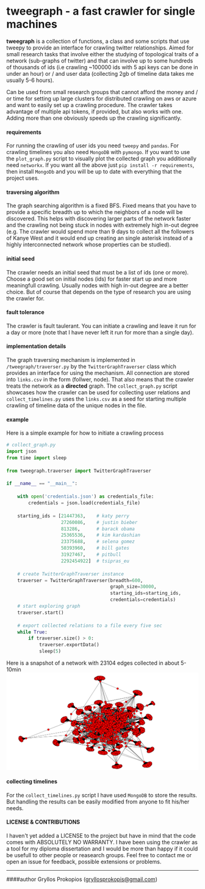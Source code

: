 # tweegraph - a fast crawler for single machines

__tweegraph__ is a collection of functions, a class and some scripts that use tweepy to provide an interface for crawling twitter relationships. Aimed for small research tasks that involve either the studying of topological traits of a network (sub-graphs of twitter) and that can involve up to some hundreds of thousands of ids (i.e crawling ~100000 ids with 5 api keys can be done in under an hour) or / and user data (collecting 2gb of timeline data takes me usually 5-6 hours).

Can be used from small research groups that cannot afford the money and / or time for setting up large clusters for distributed crawling on aws or azure and want to easily set up a crawling procedure. The crawler takes advantage of multiple api tokens, if provided, but also works with one. Adding more than one obviously speeds up the crawling significantly.


#### requirements
For running the crawling of user ids you need `tweepy` and `pandas`. For crawling timelines you also need `MongoDB` with `pymongo`. If you want to use the `plot_graph.py` script to visually plot the collected graph you additionally need `networkx`. If you want all the above just `pip install -r requirements`, then install `MongoDb` and you will be up to date with everything that the project uses. 


#### traversing algorithm
The graph searching algorithm is a fixed BFS. Fixed means that you have to provide a specific
breadth up to which the neighbors of a node will be discovered. This helps with discovering larger parts of the network faster and the crawling not being stuck in nodes with extremely high in-out degree (e.g. The crawler would spend more than 9 days to collect all the followers of Kanye West and it would end up creating an single asterisk instead of a highly interconnected network whose properties can be studied). 


#### initial seed
The crawler needs an initial seed that must be a list of ids (one or more). Choose a good set on initial nodes (ids) for faster start up and more meaningfull crawling. Usually nodes with high in-out degree are a better choice. But of course that depends on the type of research you are using the crawler for.


#### fault tolerance
The crawler is fault taulerant. You can initiate a crawling and leave it run for a day or more (note that I have never left it run for more than a single day).


#### implementation details
The graph traversing mechanism is implemented in `/tweegraph/traverser.py` by the `TwitterGraphTraverser` class which provides an interface for using the mechanism. All connection are stored into `links.csv` in the form (follwer, node). That also means that the crawler treats the network as a __directed__ graph. The `collect_graph.py` script showcases how the crawler can be used for collecting user relations and `collect_timelines.py` uses the `links.csv` as a seed for starting multiple crawling of timeline data of the unique nodes in the file.


#### example
Here is a simple example for how to initiate a crawling process

```python
# collect_graph.py
import json
from time import sleep

from tweegraph.traverser import TwitterGraphTraverser

if __name__ == "__main__":

    with open('credentials.json') as credentials_file:
        credentials = json.load(credentials_file)

    starting_ids = [21447363,    # katy perry
                    27260086,    # justin bieber
                    813286,      # barack obama
                    25365536,    # kim kardashian
                    23375688,    # selena gomez
                    50393960,    # bill gates
                    31927467,    # pitbull
                    2292454922]  # tsipras_eu

    # create TwitterGraphTraverser instance
    traverser = TwitterGraphTraverser(breadth=600,
                                      graph_size=30000,
                                      starting_ids=starting_ids,
                                      credentials=credentials)
    # start exploring graph
    traverser.start()
    
    # export collected relations to a file every five sec
    while True:
        if traverser.size() > 0:
            traverser.exportData()
            sleep(5)

```
Here is a snapshot of a network with 23104 edges collected in about 5-10min
![alt text](https://raw.githubusercontent.com/PGryllos/tweegraph/master/figure_1.png)


#### collecting timelines
For the `collect_timelines.py` script I have used `MongoDB` to store the results. But handling the results can be easily modified from anyone to fit his/her needs.


#### LICENSE & CONTRIBUTIONS
I haven't yet added a LICENSE to the project but have in mind that the code comes with ABSOLUTELY NO WARRANTY. I have been using the crawler as a tool for my diploma dissertation and I would be more than happy if it could be usefull to other people or reasearch groups. Feel free to contact me or open an issue for feedback, possible extensions or problems.  

---

####author
Gryllos Prokopios (gryllosprokopis@gmail.com)


